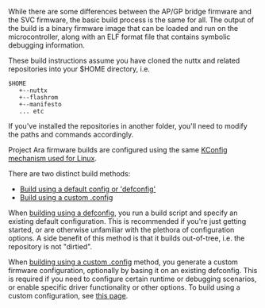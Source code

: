 While there are some differences between the AP/GP bridge firmware and the SVC firmware, the basic build process is the same for all. The output of the build is a binary firmware image that can be loaded and run on the microcontroller, along with an ELF format file that contains symbolic debugging information.

These build instructions assume you have cloned the nuttx and related repositories into your $HOME directory,
i.e. 
```
$HOME
   +--nuttx
   +--flashrom
   +--manifesto  
   ... etc
```

If you've installed the repositories in another folder, you'll need to modify the paths and commands accordingly.

Project Ara firmware builds are configured using the same [KConfig mechanism used for Linux](http://www.linuxjournal.com/article/6568).

There are two distinct build methods: 
- [Build using a default config or 'defconfig'](Build-default-config)
- [Build using a custom .config](Build-custom-config)
 
When [building using a defconfig](Build-default-config), you run a 
build script and specify an existing default configuration. This is 
recommended if you're just getting started, or are otherwise unfamiliar with the 
plethora of configuration options. A side benefit of this method is 
that it builds out-of-tree, i.e. the repository is not "dirtied".

When [building using a custom .config](Build-custom-config) method, 
you generate a custom firmware configuration, optionally by basing it on an existing defconfig. This is 
required if you need to configure certain runtime or debugging scenarios, or
enable specific driver functionality or other options. To build using a 
custom configuration, see [this page](Build-custom-config).  



